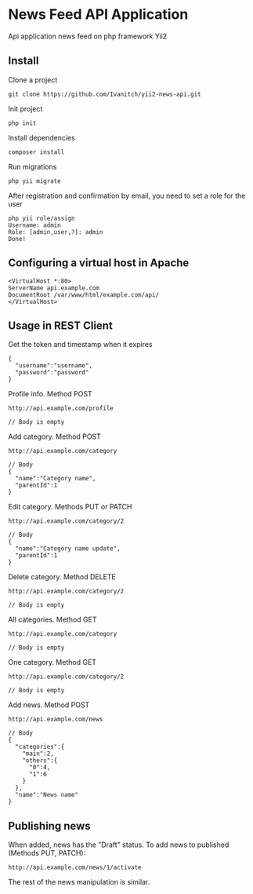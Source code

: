 News Feed API Application
===============================================

Api application news feed on php framework Yii2

Install
-------
Clone a project
```
git clone https://github.com/Ivanitch/yii2-news-api.git 
```
Init project
```
php init
```
Install dependencies
```
composer install
```
Run migrations
```
php yii migrate
```
After registration and confirmation by email, you need to set a role for the user
```
php yii role/assign
Username: admin
Role: [admin,user,?]: admin
Done!
```
Configuring a virtual host in Apache
----------------------
```
<VirtualHost *:80>
ServerName api.example.com
DocumentRoot /var/www/html/example.com/api/
</VirtualHost>
```
Usage in REST Client
----------------------
Get the token and timestamp when it expires
```
{
  "username":"username",
  "password":"password"
}
```
Profile info. Method POST
```
http://api.example.com/profile

// Body is empty
```
Add category. Method POST
```
http://api.example.com/category

// Body
{
  "name":"Category name",
  "parentId":1
}
```
Edit category. Methods PUT or PATCH
```
http://api.example.com/category/2

// Body
{
  "name":"Category name update",
  "parentId":1
}
```
Delete category. Method DELETE
```
http://api.example.com/category/2

// Body is empty
```
All categories. Method GET
```
http://api.example.com/category

// Body is empty
```
One category. Method GET
```
http://api.example.com/category/2

// Body is empty
```
Add news. Method POST
```
http://api.example.com/news

// Body
{
  "categories":{
    "main":2,
    "others":{
      "0":4,
      "1":6
    }
  },
  "name":"News name"
}
```
Publishing news
----------------------
When added, news has the "Draft" status. To add news to published (Methods PUT, PATCH):
```
http://api.example.com/news/1/activate
```
The rest of the news manipulation is similar.